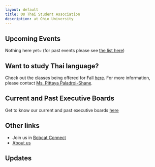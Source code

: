 ```yaml
---
layout: default
title: OU Thai Student Association
description: at Ohio University
---
```


## Upcoming Events

Nothing here yet~ (for past events please see [the list here](past-events/))

## Want to study Thai language?

Check out the classes being offered for Fall <a href="javascript:gtrc('https://langs.tsaou.page/courses')">here</a>. For more information, please contact <a href="javascript:gtrc('https://www.ohio.edu/cis/profile/paladroi')">Ms. Pittaya Paladroi-Shane</a>.

## Current and Past Executive Boards

Get to know our current and past executive boards [here](past-exec-boards/)

## Other links

- Join us in [Bobcat Connect](https://ohio.campuslabs.com/engage/organization/thai-student-association)
- [About us](./about.html)

## Updates

